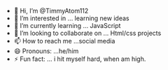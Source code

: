 - 👋 Hi, I’m @TimmyAtom112
- 👀 I’m interested in ... learning new ideas
- 🌱 I’m currently learning ... JavaScript 
- 💞️ I’m looking to collaborate on ... Html/css projects
- 📫 How to reach me ...social media 
- 😄 Pronouns: ...he/him
- ⚡ Fun fact: ... i hit myself hard, when am high.

<!---
TimmyAtom112/TimmyAtom112 is a ✨ special ✨ repository because its `README.md` (this file) appears on your GitHub profile.
You can click the Preview link to take a look at your changes.
--->
